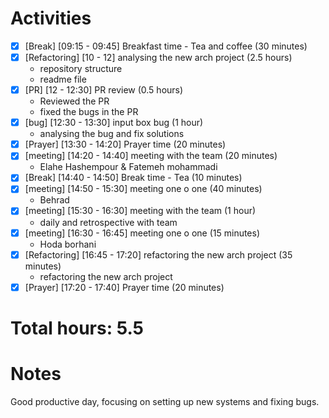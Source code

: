 # Activities

- [x] [Break] [09:15 - 09:45] Breakfast time - Tea and coffee (30 minutes)
- [x] [Refactoring] [10 - 12] analysing the new arch project (2.5 hours)
  - repository structure
  - readme file
- [x] [PR] [12 - 12:30] PR review (0.5 hours)
  - Reviewed the PR
  - fixed the bugs in the PR
- [x] [bug] [12:30 - 13:30] input box bug (1 hour)
  - analysing the bug and fix solutions
- [x] [Prayer] [13:30 - 14:20] Prayer time (20 minutes)
- [x] [meeting] [14:20 - 14:40] meeting with the team (20 minutes)
  - Elahe Hashempour & Fatemeh mohammadi
- [x] [Break] [14:40 - 14:50] Break time - Tea (10 minutes)
- [x] [meeting] [14:50 - 15:30] meeting one o one (40 minutes)
  - Behrad
- [x] [meeting] [15:30 - 16:30] meeting with the team (1 hour)
  - daily and retrospective with team
- [x] [meeting] [16:30 - 16:45] meeting one o one (15 minutes)
  - Hoda borhani
- [x] [Refactoring] [16:45 - 17:20] refactoring the new arch project (35 minutes)
  - refactoring the new arch project
- [x] [Prayer] [17:20 - 17:40] Prayer time (20 minutes)

# Total hours: 5.5

# Notes

Good productive day, focusing on setting up new systems and fixing bugs.
